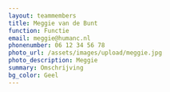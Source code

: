 ```yaml
---
layout: teammembers
title: Meggie van de Bunt
function: Functie
email: meggie@humanc.nl
phonenumber: 06 12 34 56 78
photo_url: /assets/images/upload/meggie.jpg
photo_description: Meggie
summary: O﻿mschrijving
bg_color: Geel
---
```


